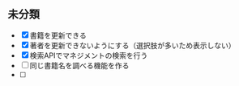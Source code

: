 ## 未分類

- [x] 書籍を更新できる
- [x] 著者を更新できないようにする（選択肢が多いため表示しない）
- [x] 検索APIでマネジメントの検索を行う
- [ ] 同じ書籍名を調べる機能を作る
- [ ] 

